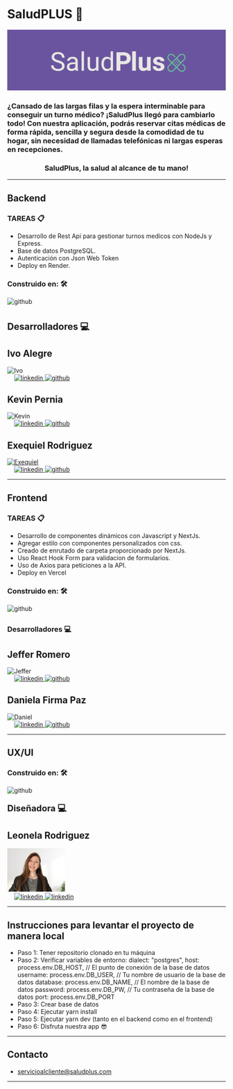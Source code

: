 # SaludPLUS 🏥

![Imagen portada Salud plus](/Frontend/public/Logo-SaludPlus.png)

<h3>¿Cansado de las largas filas y la espera interminable para conseguir un turno médico? ¡SaludPlus llegó para cambiarlo todo!
Con nuestra aplicación, podrás reservar citas médicas de forma rápida, sencilla y segura desde la comodidad de tu hogar, sin necesidad de llamadas telefónicas ni largas esperas en recepciones.</h3>


<h3 align="center">SaludPlus, la salud al alcance de tu mano!</h3>

<hr>

## Backend

### TAREAS 📋

- Desarrollo de Rest Api para gestionar turnos medicos con NodeJs y Express.
- Base de datos PostgreSQL.
- Autenticación con Json Web Token
- Deploy en Render.


 ### Construido en: 🛠️


<div margin-right="20px">
<a  target="_blank" style="margin-right: 10px; text-decoration:none;">
<img src="https://skillicons.dev/icons?i=js,nodejs,express,sequelize,postgres,yarn" alt="github" style="margin-bottom: 5px;" />
</a>
</div>


## Desarrolladores 💻
<div>
    <div>
      <h2>Ivo Alegre</h2>
      <div>
          <img src="https://avatars.githubusercontent.com/u/103976710?v=4" alt="Ivo" style="width: 100px; height: 100px;">
      </div>
      <div>
          &nbsp;
          &nbsp;
        <a href="https://www.linkedin.com/in/ivo-alegre/" target="_blank" > 
         <img src="https://skillicons.dev/icons?i=linkedin" alt="linkedin" width="30px"/>
        </a> 
        <a href="https://github.com/IvoAl" target="_blank">
         <img src="https://skillicons.dev/icons?i=github" alt="github" width="30px" />
        </a>
      </div>
    </div>
    <div>
      <h2>Kevin Pernia</h2>
      <div>
          <img src="https://avatars.githubusercontent.com/u/37967904?v=4" alt="Kevin" style="width: 100px; height:100px">
      </div>
      <div>
         &nbsp;
          &nbsp;
        <a href="https://www.linkedin.com/in/kevinpernia/" target="_blank" > 
         <img src="https://skillicons.dev/icons?i=linkedin" alt="linkedin" width="30px"/>
        </a> 
        <a href="https://github.com/kevin3080" target="_blank">
         <img src="https://skillicons.dev/icons?i=github" alt="github" width="30px" />
        </a>
      </div>
    </div>
    <div>
      <h2>Exequiel Rodriguez</h2>
      <div>
        <a href="https://github.com/Kitatzu" target="_blank">
          <img src="https://avatars.githubusercontent.com/u/109878818?v=4" alt="Exequiel" style="width: 100px; height: 100px">
        </a>
      </div>
      <div>
        &nbsp;
        &nbsp;
        <a href="https://www.linkedin.com/in/exequielmr" target="_blank" > 
         <img src="https://skillicons.dev/icons?i=linkedin" alt="linkedin" width="30px"/>
        </a> 
        <a href="https://github.com/Kitatzu"  target="_blank">
         <img src="https://skillicons.dev/icons?i=github" alt="github" width="30px" />
        </a>
      </div>
    </div>
  </div>

<hr>

## Frontend

### TAREAS 📋

- Desarrollo de componentes dinámicos con Javascript y NextJs.
- Agregar estilo con componentes personalizados con css.
- Creado de enrutado de carpeta proporcionado por NextJs.
- Uso React Hook Form para validacion de formularios.
- Uso de Axios para peticiones a la API.
- Deploy en Vercel


### Construido en: 🛠️

<div margin-right="20px">
<a  target="_blank" style="margin-right: 10px; text-decoration:none;">
<img src="https://skillicons.dev/icons?i=js,nextjs,html,css,yarn" alt="github" style="margin-bottom: 5px;" />
</a>
</div>


### Desarrolladores 💻 
  <div>
    <div>
      <h2 class="name">Jeffer Romero</h2>
      <div>
          <img src="https://avatars.githubusercontent.com/u/100881720?v=4" alt="Jeffer" style="width: 100px; height: 100px">
      </div>
      <div>
         &nbsp;
        &nbsp;
        <a href="www.linkedin.com/in/jefferc-romero" target="_blank" > 
         <img src="https://skillicons.dev/icons?i=linkedin" alt="linkedin" width="30px"/>
        </a> 
        <a href="https://github.com/Camilop4" target="_blank">
         <img src="https://skillicons.dev/icons?i=github" alt="github" width="30px" />
        </a>
      </div>
    </div>
    <div>
      <h2>Daniela Firma Paz</h2>
      <div>
          <img src="https://avatars.githubusercontent.com/u/107327271?v=4" alt="Daniel" style="width: 100px; height: 100px;">
      </div>
      <div>
         &nbsp;
        &nbsp;
        <a href="https://www.linkedin.com/in/daniela-firma-paz/" target="_blank" > 
         <img src="https://skillicons.dev/icons?i=linkedin" alt="linkedin" width="30px"/>
        </a> 
        <a href="https://github.com/Dani-Firma-Paz" target="_blank">
         <img src="https://skillicons.dev/icons?i=github" alt="github" width="30px" />
        </a>
      </div>
    </div>
  </div>
<hr>

## UX/UI

### Construido en: 🛠️

<div margin-right="20px">
<a  target="_blank" style="margin-right: 10px; text-decoration:none;">
<img src="https://skillicons.dev/icons?i=figma" alt="github" style="margin-bottom: 5px;" />
</a>
</div>


<strong> <span style="font-size: 20px; display: flex;"> Diseñadora 💻 </span> </strong>
    <div>
      <h2>Leonela Rodriguez</h2>
      <div>
          <img src="./Frontend/public/images/fotocv1.png" alt="Imagen Persona 1" style="widht: 100px; height: 100px">
      </div>
      <div>
        &nbsp;
        &nbsp;
        <a href="https://www.linkedin.com/in/leoneladominguez/" target="_blank" > 
         <img src="https://skillicons.dev/icons?i=linkedin" alt="linkedin" width="30px"/>
        </a> 
        <a href="https://www.behance.net/leodeni" target="_blank">
        <img src="https://github.com/No-Country/c17-25-n-node-react/assets/109878818/27925e44-6954-44ef-9b47-efa639834b23" alt="linkedin" width="30px"/>
        </a>
      </div>

<hr>

## Instrucciones para levantar el proyecto de manera local
- Paso 1: Tener repositorio clonado en tu máquina
- Paso 2: Verificar variables de entorno:
dialect: "postgres",
    host: process.env.DB_HOST, // El punto de conexión de la base de datos
    username: process.env.DB_USER, // Tu nombre de usuario de la base de datos
    database: process.env.DB_NAME, // El nombre de la base de datos
    password: process.env.DB_PW, // Tu contraseña de la base de datos
    port: process.env.DB_PORT
- Paso 3: Crear base de datos 
- Paso 4: Ejecutar yarn install
- Paso 5: Ejecutar yarn dev (tanto en el backend como en el frontend)
- Paso 6: Disfruta nuestra app 😎
<hr>

## Contacto
- servicioalcliente@saludplus.com
<hr>
